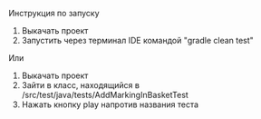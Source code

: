 Инструкция по запуску

1. Выкачать проект
2. Запустить через терминал IDE командой "gradle clean test"

Или

1. Выкачать проект
2. Зайти в класс, находящийся в /src/test/java/tests/AddMarkingInBasketTest
3. Нажать кнопку play напротив названия теста